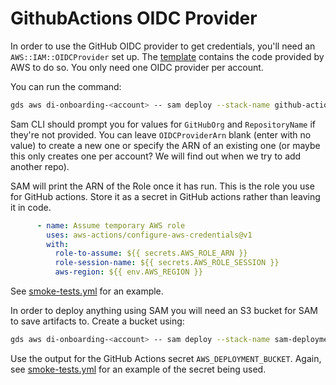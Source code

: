 # GithubActions OIDC Provider

In order to use the GitHub OIDC provider to get credentials, you'll need an `AWS::IAM::OIDCProvider` set up.  The [template](github-actions-aws-oidc-provider-template.yml) contains the code provided by AWS to do so.  You only need one OIDC provider per account.

You can run the command:

```bash
gds aws di-onboarding-<account> -- sam deploy --stack-name github-actions-oidc-provider --template-file github-actions-aws-oidc-provider-template.yml --capabilities CAPABILITY_IAM --parameter-overrides "GitHubOrg=alphagov RepositoryName=di-onboarding-product-page"
```

Sam CLI should prompt you for values for `GitHubOrg` and `RepositoryName` if they're not provided.  You can leave `OIDCProviderArn` blank (enter with no value) to create a new one or specify the ARN of an existing one (or maybe this only creates one per account?  We will find out when we try to add another repo).

SAM will print the ARN of the Role once it has run.  This is the role you use for GitHub actions.  Store it as a secret in GitHub actions rather than leaving it in code.

```yaml
      - name: Assume temporary AWS role
        uses: aws-actions/configure-aws-credentials@v1
        with:
          role-to-assume: ${{ secrets.AWS_ROLE_ARN }}
          role-session-name: ${{ secrets.AWS_ROLE_SESSION }}
          aws-region: ${{ env.AWS_REGION }}
```

See [smoke-tests.yml](../.github/workflows/smoke-tests.yml) for an example.

In order to deploy anything using SAM you will need an S3 bucket for SAM to save artifacts to.  Create a bucket using:

```bash
gds aws di-onboarding-<account> -- sam deploy --stack-name sam-deployment-artifacts-bucket-stack --template-file sam-deployment-artifacts-bucket-template.yml --capabilities CAPABILITY_IAM
```

Use the output for the GitHub Actions secret `AWS_DEPLOYMENT_BUCKET`.  Again, see [smoke-tests.yml](../.github/workflows/smoke-tests.yml) for an example of the secret being used.
